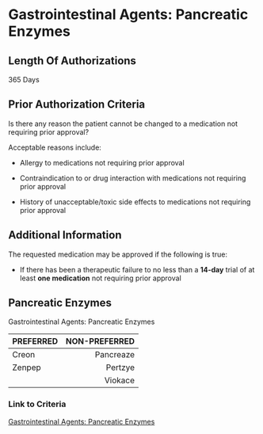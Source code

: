 # Gastrointestinal Agents: Pancreatic Enzymes

## Length Of Authorizations

365 Days

## Prior Authorization Criteria

Is there any reason the patient cannot be changed to a medication not requiring prior approval?

Acceptable reasons include:

- Allergy to medications not requiring prior approval

- Contraindication to or drug interaction with medications not requiring prior approval

- History of unacceptable/toxic side effects to medications not requiring prior approval

## Additional Information

The requested medication may be approved if the following is true:

- If there has been a therapeutic failure to no less than a **14-day** trial of at least **one medication** not requiring prior approval

## Pancreatic Enzymes

Gastrointestinal Agents: Pancreatic Enzymes

| PREFERRED | NON-PREFERRED |
| :--- | ---: |
| Creon  | Pancreaze |
| Zenpep | Pertzye   |
|        | Viokace   |

### Link to Criteria

[Gastrointestinal Agents: Pancreatic Enzymes](https://pharmacy.medicaid.ohio.gov/sites/default/files/20220415_UPDL_Criteria_FINAL_.pdf#page=62)
